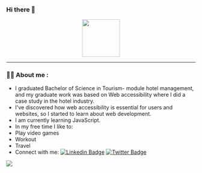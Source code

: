 ### Hi there 👋
<div id="header" align="center">
  <img src="https://media.giphy.com/media/5GqrzudeH7m7fKrUoc/giphy.gif" width="100"/>
</div>

---

### :woman_technologist: About me : 
- I graduated  Bachelor of Science in Tourism- module hotel management, and my graduate work was based on Web accessibility where I did a case study in the hotel industry. 
- I've discovered how web accessibility is essential for users and websites, so I started to learn about web development. 
- I am currently learning JavaScript.
- In my free time I like to: 
- Play video games
- Workout 
- Travel
- Connect with me:
 [![Linkedin Badge](https://img.shields.io/badge/--blue?style=flat&logo=Linkedin&logoColor=white)](https://www.linkedin.com/in/svetlana-jokic-787432100/)
 [![Twitter Badge](https://img.shields.io/badge/--blue?style=flat&logo=twitter&logoColor=white)](https://twitter.com/svetlanajokic)




<div> <img src="https://github-readme-streak-stats.herokuapp.com?user=Holllyyyy&theme=dracula"/> </div>
<!--
**Holllyyyy/Holllyyyy** is a ✨ _special_ ✨ repository because its `README.md` (this file) appears on your GitHub profile.

Here are some ideas to get you started:

- 🔭 I’m currently working on ...
- 🌱 I’m currently learning ...
- 👯 I’m looking to collaborate on ...
- 🤔 I’m looking for help with ...
- 💬 Ask me about ...
- 📫 How to reach me: ...
- 😄 Pronouns: ...
- ⚡ Fun fact: ...
-->
